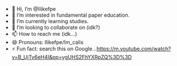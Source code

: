 - 👋 Hi, I’m @Ilikefpe
- 👀 I’m interested in fundamental paper education.
- 🌱 I’m currently learning studies.
- 💞️ I’m looking to collaborate on (idk?)
- 📫 How to reach me (idk...)
- 😄 Pronouns: Ilikefpe/Im_calis
- ⚡ Fun fact: search this on Google...https://m.youtube.com/watch?v=B_UjTv6eH4I&pp=ygUHS2FhYXRpZQ%3D%3D
